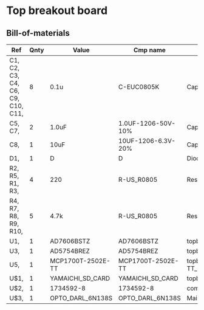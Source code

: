 # Top breakout board

## Bill-of-materials

| Ref                                | Qnty | Value             | Cmp name           | Footprint                                 |
|------------------------------------|------|-------------------|--------------------|-------------------------------------------|
| C1, C2, C3, C4, C6, C9, C10, C11,  | 8    | 0.1u              | C-EUC0805K         | Capacitor_SMD:C_0805_2012Metric           |
| C5, C7,                            | 2    | 1.0uF             | 1.0UF-1206-50V-10% | Capacitor_SMD:C_0805_2012Metric           |
| C8,                                | 1    | 10uF              | 10UF-1206-6.3V-20% | Capacitor_SMD:C_0805_2012Metric           |
| D1,                                | 1    | D                 | D                  | Diodes_SMD:D_0805                         |
| R2, R5, R1, R3,                    | 4    | 220               | R-US_R0805         | Resistors_SMD:R_0805_HandSoldering        |
| R4, R7, R8, R9, R10,               | 5    | 4.7k              | R-US_R0805         | Resistors_SMD:R_0805                      |
| U1,                                | 1    | AD7606BSTZ        | AD7606BSTZ         | topbreakout:ANALOG_DEVICES_AD7606BSTZ_2   |
| U3,                                | 1    | AD5754BREZ        | AD5754BREZ         | topbreakout:ANALOG_DEVICES_AD5754BREZ_2   |
| U5,                                | 1    | MCP1700T-2502E-TT | MCP1700T-2502E-TT  | topbreakout:MICROCHIP_MCP1700T-2502E-TT_0 |
| U$1,                               | 1    | YAMAICHI_SD_CARD  | YAMAICHI_SD_CARD   | topbreakout:YAMAICHI_MICROSD_VERTICAL     |
| U$2,                               | 1    | 1734592-8         | 1734592-8          | common:HFW8R-1STE1LF                      |
| U$3,                               | 1    | OPTO_DARL_6N138S  | OPTO_DARL_6N138S   | Mainboard:8-SMD                           |
